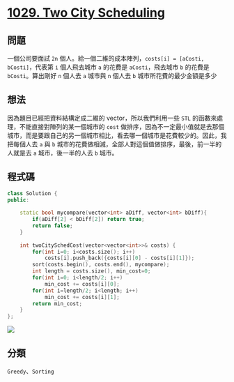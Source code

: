 # [1029. Two City Scheduling](https://leetcode.com/problems/two-city-scheduling/)

## 問題
一個公司要面試 `2n` 個人。給一個二維的成本陣列，`costs[i] = [aCosti, bCosti]`，代表第 `i` 個人飛去城市 `a` 的花費是 `aCosti`，飛去城市 `b` 的花費是 `bCosti`。算出剛好 `n` 個人去 `a` 城市與 `n` 個人去 `b` 城市所花費的最少金額是多少    

## 想法
因為題目已經把資料結構定成二維的 vector，所以我們利用一些 `STL` 的函數來處理，不能直接對陣列的某一個城市的 `cost` 做排序，因為不一定最小值就是去那個城市，而是要跟自己的另一個城市相比，看去哪一個城市是花費較少的。因此，我把每個人去 `a` 與 `b` 城市的花費做相減，全部人對這個值做排序，最後，前一半的人就是去 `a` 城市，後一半的人去 `b` 城市。


## 程式碼
```cpp
class Solution {
public:
    
    static bool mycompare(vector<int> aDiff, vector<int> bDiff){
        if(aDiff[2] < bDiff[2]) return true;
        return false;
    }
    
    int twoCitySchedCost(vector<vector<int>>& costs) {
        for(int i=0; i<costs.size(); i++)
            costs[i].push_back({costs[i][0] - costs[i][1]});
        sort(costs.begin(), costs.end(), mycompare);
        int length = costs.size(), min_cost=0;
        for(int i=0; i<length/2; i++)
            min_cost += costs[i][0];
        for(int i=length/2; i<length; i++)
            min_cost += costs[i][1];
        return min_cost;
    }
};
```

![](https://imgur.com/ZFwX4LH.png)

## 分類
`Greedy`、`Sorting`